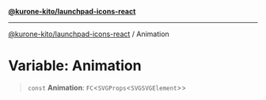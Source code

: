 [**@kurone-kito/launchpad-icons-react**](../README.md)

***

[@kurone-kito/launchpad-icons-react](../globals.md) / Animation

# Variable: Animation

> `const` **Animation**: `FC`\<`SVGProps`\<`SVGSVGElement`\>\>

